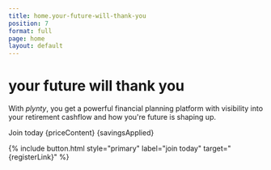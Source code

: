 ```yaml
---
title: home.your-future-will-thank-you
position: 7
format: full
page: home
layout: default
---
```


# your future will thank you

With *plynty*, you get a powerful financial planning platform with visibility into your retirement cashflow and how you're future is shaping up.

<span id="discountContent">Join today {priceContent}</span>
<span id="discountContentAmount" class="discount-amount">{savingsApplied}</span>

<!--{% include app-stores.html
  ioslink="https://plynty.com/ios-app"
  androidlink="https://plynty.com/android-app"
%}-->

{% include button.html style="primary" label="join today" target="{registerLink}" %}